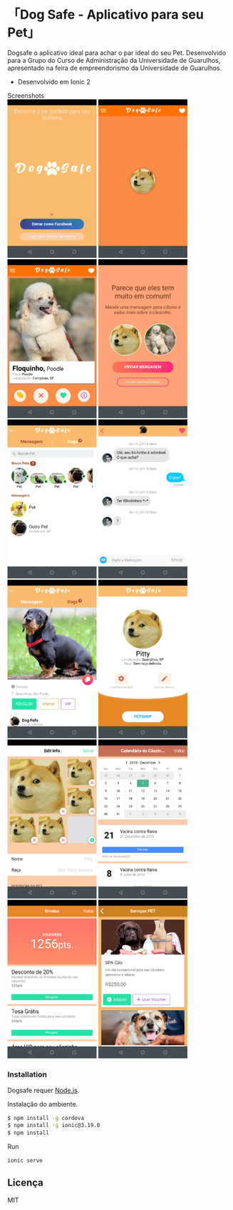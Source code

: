 「Dog Safe - Aplicativo para seu Pet」
=======


Dogsafe o aplicativo ideal para achar o par ideal do seu Pet. Desenvolvido para a Grupo do Curso de Administração da Universidade de Guarulhos, apresentado na feira de empreendorismo da Universidade de Guarulhos. 

  - Desenvolvido em Ionic 2

Screenshots
<br>
<img src="screenshots/01.jpeg" alt="" width="200"/>
<img src="screenshots/02.jpeg" alt="" width="200"/>
<img src="screenshots/03.jpeg" alt="" width="200"/>
<img src="screenshots/04.jpeg" alt="" width="200"/>
<img src="screenshots/05.jpeg" alt="" width="200"/>
<img src="screenshots/06.jpeg" alt="" width="200"/>
<img src="screenshots/07.jpeg" alt="" width="200"/>
<img src="screenshots/08.jpeg" alt="" width="200"/>
<img src="screenshots/09.jpeg" alt="" width="200"/>
<img src="screenshots/10.jpeg" alt="" width="200"/>
<img src="screenshots/11.jpeg" alt="" width="200"/>
<img src="screenshots/12.jpeg" alt="" width="200"/>

### Installation

Dogsafe requer [Node.js](https://nodejs.org/).

Instalação do ambiente.

```sh
$ npm install -g cordova
$ npm install -g ionic@3.19.0
$ npm install
```

Run

```sh
ionic serve
```
Licença
----

MIT

